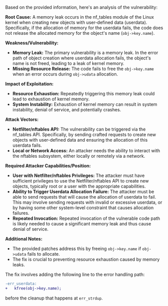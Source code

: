 Based on the provided information, here's an analysis of the vulnerability:

**Root Cause:**
A memory leak occurs in the nf_tables module of the Linux kernel when creating new objects with user-defined data (userdata). Specifically, if the allocation of memory for the userdata fails, the code does not release the allocated memory for the object's name (`obj->key.name`).

**Weakness/Vulnerability:**
- **Memory Leak:** The primary vulnerability is a memory leak. In the error path of object creation where userdata allocation fails, the object's name is not freed, leading to a leak of kernel memory.
- **Missing Resource Release:** The code fails to free the `obj->key.name` when an error occurs during `obj->udata` allocation.

**Impact of Exploitation:**
- **Resource Exhaustion:** Repeatedly triggering this memory leak could lead to exhaustion of kernel memory.
- **System Instability:** Exhaustion of kernel memory can result in system instability, denial of service, and potentially crashes.

**Attack Vectors:**
- **Netfilter/nftables API:** The vulnerability can be triggered via the nf_tables API. Specifically, by sending crafted requests to create new objects with user-defined data and ensuring the allocation of this userdata fails.
- **Local or Network Access:** An attacker needs the ability to interact with the nftables subsystem, either locally or remotely via a network.

**Required Attacker Capabilities/Position:**
- **User with Netfilter/nftables Privileges:** The attacker must have sufficient privileges to use the Netfilter/nftables API to create new objects, typically root or a user with the appropriate capabilities.
- **Ability to Trigger Userdata Allocation Failure:** The attacker must be able to send requests that will cause the allocation of userdata to fail. This may involve sending requests with invalid or excessive userdata, or by having some other system-level constraint that causes allocation failures.
- **Repeated Invocation:** Repeated invocation of the vulnerable code path is likely needed to cause a significant memory leak and thus cause denial of service.

**Additional Notes:**
- The provided patches address this by freeing `obj->key.name` if `obj->udata` fails to allocate.
- The fix is crucial to preventing resource exhaustion caused by memory leaks.

The fix involves adding the following line to the error handling path:
```diff
-err_userdata:
+   kfree(obj->key.name);
```
before the cleanup that happens at `err_strdup`.